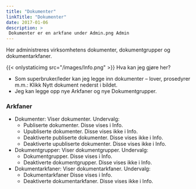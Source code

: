 ```yaml
---
title: "Dokumenter"
linkTitle: "Dokumenter"
date: 2017-01-06
description: >
 Dokumenter er en arkfane under Admin.png Admin
---
```

Her administreres virksomhetens dokumenter, dokumentgrupper og dokumentarkfaner.

{{< onlystaticimg src="/images/Info.png" >}} Hva kan jeg gjøre her?

- Som superbruker/leder kan jeg legge inn dokumenter – lover, prosedyrer m.m.: Klikk Nytt dokument nederst i bildet.
- Jeg kan legge opp nye Arkfaner og nye Dokumentgrupper.

### Arkfaner

- Dokumenter: Viser dokumenter. Undervalg:
  - Publiserte dokumenter. Disse vises i Info.
  - Upubliserte dokumenter. Disse vises ikke i Info.
  - Deaktiverte publiserte dokumenter. Disse vises ikke i Info.
  - Deaktiverte upubliserte dokumenter. Disse vises ikke i Info.
- Dokumentgrupper: Viser dokumentgrupper. Undervalg:
  - Dokumentgrupper. Disse vises i Info.
  - Deaktiverte dokumentgrupper. Disse vises ikke i Info.
- Dokumentarkfaner: Viser dokumentarkfaner. Undervalg:
  - Dokumentarkfaner Disse vises i Info.
  - Deaktiverte dokumentarkfaner. Disse vises ikke i Info.
